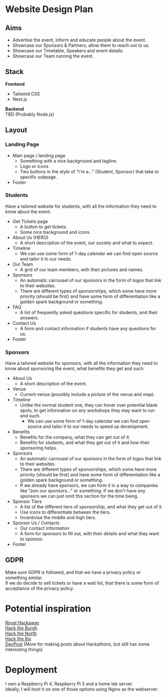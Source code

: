 # Website Design Plan

## Aims
- Advertise the event, inform and educate people about the event.
- Showcase our Sponsors & Partners, allow them to reach out to us.
- Showcase our Timetable, Speakers and event details.
- Showcase our Team running the event.

## Stack
**Frontend**<br>
- Tailwind CSS
- Next.js

**Backend**<br>
TBD (Probably Node.js)

## Layout
### Landing Page
- Main page / landing page
  - Something with a nice background and tagline.
  - Logo or icons
  - Two buttons in the style of "I'm a..." (Student, Sponsor) that take to specific subpage.
- Footer

### Students
Have a tailored website for students, with all the information they need to know about the event.

- Get Tickets page
  - A button to get tickets.
  - Some nice background and icons.
- About Us (HERO)
  - A short description of the event, our society and what to expect.
- Timeline
  - We can use some form of 1-day calendar we can find open source and tailor it to our needs.
- Our Team
  - A grid of our team members, with their pictures and names.
- Sponsors
  - An automatic carrousel of our sponsors in the form of logos that link to their websites.
  - There are different types of sponsorships, which some have more priority (should be first) and have some form of differentiation like a golden spark background or something.
- FAQ
  - A list of frequently asked questions specific for students, and their answers.
- Contact Us
  - A form and contact information if students have any questions for us.
- Footer

### Sponsors
Have a tailored website for sponsors, with all the information they need to know about sponsoring the event, what benefits they get and such.

- About Us
  - A short description of the event.
- Venue
  - Current venue (possibly include a picture of the venue and map).
- Timeline
  - Unlike the normal student one, they can hover over potential blank spots, to get information on any workshops they may want to run and such.
    - We can use some form of 1-day calendar we can find open source and tailor it to our needs to speed up development.
- Benefits
  - Benefits for the company, what they can get out of it.
  - Benefits for students, and what they get out of it and how their sponsoring helps.
- Sponsors
  - An automatic carrousel of our sponsors in the form of logos that link to their websites.
  - There are different types of sponsorships, which some have more priority (should be first) and have some form of differentiation like a golden spark background or something.
  - If we already have sponsors, we can form it in a way to companies like "Join our sponsors..." or something. If we don't have any sponsors we can just omit this section for the time being.
- Sponsor Tiers
  - A list of the different tiers of sponsorship, and what they get out of it.
  - Use icons to differentiate between the tiers.
  - Incentivise the middle and high tiers.
- Sponsor Us / Contacts
  - Our contact information
  - A form for sponsors to fill out, with their details and what they want to sponsor.
- Footer

## GDPR
Make sure GDPR is followed, and that we have a privacy policy or something similar.<br>
If we do decide to sell tickets or have a wait list, that there is some form of acceptance of the privacy policy.

# Potential inspiration
[Royal Hackaway](https://www.royalhackaway.com/)<br>
[Hack the Burgh](https://hacktheburgh.com/)<br>
[Hack the North](https://hackthenorth.com/)<br>
[Hack the 6ix](https://hackthe6ix.com/)<br>
[DevPost](https://kyroz.devpost.com/?ref_feature=challenge&ref_medium=similar-hackathons) (More for making posts about Hackathons, but still has some interesting things)

# Deployment
I own a Raspberry Pi 4, Raspberry Pi 5 and a home lab server.<br>
Ideally, I will host it on one of those options using Nginx as the webserver.
